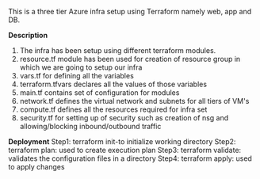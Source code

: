 This is a three tier Azure infra setup using Terraform  namely web, app and DB. 

**Description**
1. The infra has been setup using different terraform modules.
2. resource.tf module has been used for creation of resource group in which we are going to setup our infra
3. vars.tf for defining all the variables
4. terraform.tfvars declares all the values of those variables
5. main.tf contains set of configuration for modules
6. network.tf defines the virtual network and subnets for all tiers of VM's
7. compute.tf defines all the resources required for infra set
8. security.tf for setting up of security such as creation of nsg and allowing/blocking inbound/outbound traffic

**Deployment**
Step1: terraform init-to initialize working directory
Step2: terraform plan: used to create execution plan
Step3: terraform validate: validates the configuration files in a directory
Step4: terraform apply: used to apply changes
